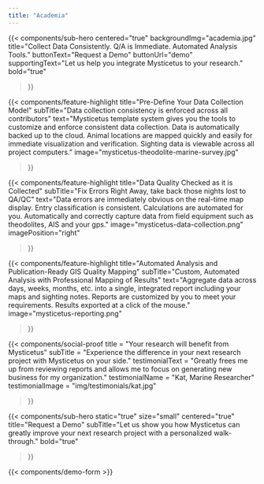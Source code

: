 ```yaml
---
title: "Academia"
---
```


{{< components/sub-hero
	centered="true"
	backgroundImg="academia.jpg"
	title="Collect Data Consistently. Q/A is Immediate. Automated Analysis Tools."
	buttonText="Request a Demo"
	buttonUrl="demo"
	supportingText="Let us help you integrate Mysticetus to your research."
	bold="true"
>}}

{{< components/feature-highlight
	title="Pre-Define Your Data Collection Model"
	subTitle="Data collection consistency is enforced across all contributors"
	text="Mysticetus template system gives you the tools to customize and enforce consistent data collection. Data is automatically backed up to the cloud. Animal locations are mapped quickly and easily for immediate visualization and verification. Sighting data is viewable across all project computers."
	image="mysticetus-theodolite-marine-survey.jpg"
>}}

{{< components/feature-highlight
	title="Data Quality Checked as it is Collected"
	subTitle="Fix Errors Right Away, take back those nights lost to QA/QC"
	text="Data errors are immediately obvious on the real-time map display. Entry classification is consistent. Calculations are automated for you. Automatically and correctly capture data from field equipment such as theodolites, AIS and your gps."
	image="mysticetus-data-collection.png"
	imagePosition="right"
>}}

{{< components/feature-highlight
	title="Automated Analysis and Publication-Ready GIS Quality Mapping"
	subTitle="Custom, Automated Analysis with Professional Mapping of Results"
	text="Aggregate data across days, weeks, months, etc. into a single, integrated report including your maps and sighting notes. Reports are customized by you to meet your requirements. Results exported at a click of the mouse."
	image="mysticetus-reporting.png"
>}}

{{< components/social-proof 
	title = "Your research will benefit from Mysticetus"
	subTitle = "Experience the difference in your next research project with Mysticetus on your side."
	testimonialText = "Greatly frees me up from reviewing reports and allows me to focus on generating new business for my organization."
	testimonialName = "Kat, Marine Researcher"
	testimonialImage = "img/testimonials/kat.jpg"
>}}

{{< components/sub-hero
	static="true"
	size="small"
	centered="true"
	title="Request a Demo"
	subTitle="Let us show you how Mysticetus can greatly improve your next research project with a personalized walk-through."
	bold="true"
>}}

{{< components/demo-form >}}
